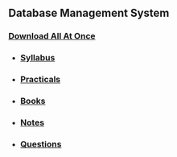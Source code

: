 ## Database Management System

### [Download All At Once](https://samriddhicollegeedunp-my.sharepoint.com/:f:/g/personal/wilsonshrestha_samriddhicollege_edu_np/Enfuf5OuXFdFiQc-5ZWc5pUBD0wn-ccn9in4wpSsNxLW_A?e=rI0xxx)

- ### [Syllabus](https://samriddhicollegeedunp-my.sharepoint.com/:f:/g/personal/wilsonshrestha_samriddhicollege_edu_np/EoKHZmqm9D5JhNoypgEMMusB9DP44wuYRi2f6GuvKZu8DQ?e=WK5Ush)

- ### [Practicals](https://samriddhicollegeedunp-my.sharepoint.com/:f:/g/personal/wilsonshrestha_samriddhicollege_edu_np/EkA77FzkJCtDswo2TYxNit4BwwovQbwu5o9QBOKzDkpzeQ?e=8LPFXQ)

- ### [Books](https://samriddhicollegeedunp-my.sharepoint.com/:f:/g/personal/wilsonshrestha_samriddhicollege_edu_np/EkLNNjDP7D9IvAPjn6m4B9UBPVF7Xg32eAbUdiNN0EwxFQ?e=5htqFo)
 
- ### [Notes](https://samriddhicollegeedunp-my.sharepoint.com/:f:/g/personal/wilsonshrestha_samriddhicollege_edu_np/EhJWdV7mB4NIqtdpcTyIqOYB5EUPSjGn2AVFYQT1LWtUsg?e=iGey4N)

- ### [Questions](https://samriddhicollegeedunp-my.sharepoint.com/:f:/g/personal/wilsonshrestha_samriddhicollege_edu_np/EuebxuItsC9CjLM31LQkuWMB2xViS0wkZKVxgCs-fvm29A?e=A9odb4)